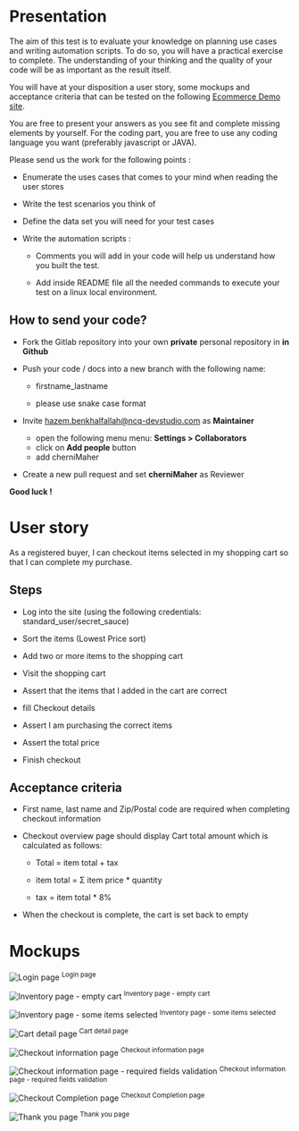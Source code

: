 # Presentation


The aim of this test is to evaluate your knowledge on planning use cases and writing automation scripts. To do so, you will have a practical exercise to complete. The understanding of your thinking and the quality of your code will be as important as the result itself.



You will have at your disposition a user story, some mockups and acceptance criteria that can be tested on the following [Ecommerce Demo site](https://www.saucedemo.com/).



You are free to present your answers as you see fit and complete missing elements by yourself. For the coding part, you are free to use any coding language you want (preferably javascript or JAVA).



Please send us the work for the following points :

* Enumerate the uses cases that comes to your mind when reading the user stores

* Write the test scenarios you think of

* Define the data set you will need for your test cases

* Write the automation scripts :

	* Comments you will add in your code will help us understand how you built the test.

	* Add inside README file all the needed commands to execute your test on a linux local environment.

## How to send your code?  

* Fork the Gitlab repository into your own **private** personal repository in **in Github**

* Push your code / docs into a new branch with the following name:
  * firstname_lastname
  
  * please use snake case format

* Invite hazem.benkhalfallah@ncq-devstudio.com as **Maintainer**
  * open the following menu menu: **Settings  > Collaborators**
  * click on **Add people** button
  * add cherniMaher 

* Create a new pull request and set **cherniMaher** as Reviewer

**Good luck !**

# User story
As a registered buyer, I can checkout items selected in my shopping cart so that I can complete my purchase.

## Steps
* Log into the site (using the following credentials: standard_user/secret_sauce)

* Sort the items (Lowest Price sort)

* Add two or more items to the shopping cart

* Visit the shopping cart

* Assert that the items that I added in the cart are correct

* fill Checkout details

* Assert I am purchasing the correct items

* Assert the total price

* Finish checkout

## Acceptance criteria
* First name, last name and Zip/Postal code are required when completing checkout information

* Checkout overview page should display Cart total amount which is calculated as follows:

  * Total = item total + tax

  * item total =  Σ item price * quantity

  * tax = item total * 8%

* When the checkout is complete, the cart is set back to empty

# Mockups
![Login page](images/1.png)
<sup>Login page</sup>

![Inventory page - empty cart](images/2.png)
<sup>Inventory page - empty cart</sup>

![Inventory page - some items selected](images/3.png)
<sup>Inventory page - some items selected</sup>

![Cart detail page](images/4.png)
<sup>Cart detail page</sup>

![Checkout information page](images/5.png)
<sup>Checkout information page</sup>

![Checkout information page - required fields validation](images/6.png)
<sup>Checkout information page - required fields validation</sup>

![Checkout Completion page](images/7.png)
<sup>Checkout Completion page</sup>

![Thank you page](images/8.png)
<sup>Thank you page</sup>
